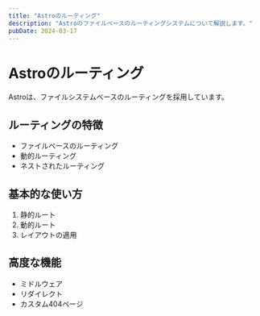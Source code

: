 ```yaml
---
title: "Astroのルーティング"
description: "Astroのファイルベースのルーティングシステムについて解説します。"
pubDate: 2024-03-17
---
```


# Astroのルーティング

Astroは、ファイルシステムベースのルーティングを採用しています。

## ルーティングの特徴

- ファイルベースのルーティング
- 動的ルーティング
- ネストされたルーティング

## 基本的な使い方

1. 静的ルート
2. 動的ルート
3. レイアウトの適用

## 高度な機能

- ミドルウェア
- リダイレクト
- カスタム404ページ 